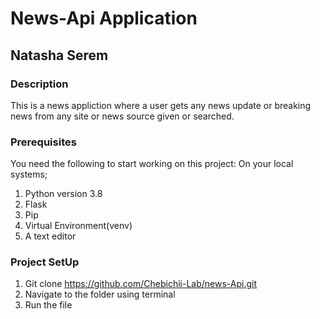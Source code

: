 # News-Api Application

## Natasha Serem

### Description
This is a news appliction where a user gets any news update or breaking news from any site 
or news source given or searched.

### Prerequisites
You need the following to start working on this project:
On your local systems;

1. Python version 3.8
2. Flask
3. Pip
4. Virtual Environment(venv)
5. A text editor

### Project SetUp
1. Git clone https://github.com/Chebichii-Lab/news-Api.git
2. Navigate to the folder using terminal
3. Run the file
